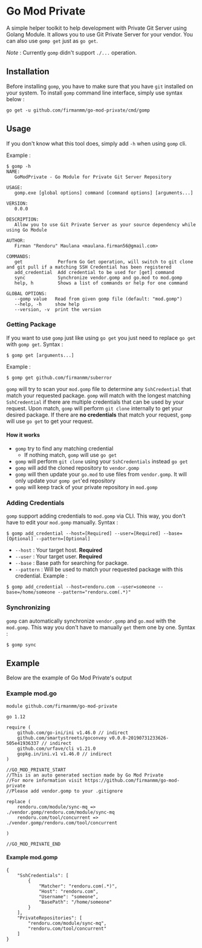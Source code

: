 # Go Mod Private
A simple helper toolkit to help development with Private Git Server using Golang Module. It allows you to use Git Private Server for your vendor. You can also use `gomp get` just as `go get`. 

*Note* : Currently `gomp` didn't support `./...` operation.

## Installation
Before installing `gomp`, you have to make sure that you have `git` installed on your system. 
To install `gomp` command line interface, simply use syntax below :
```
go get -u github.com/firmanmm/go-mod-private/cmd/gomp
```

## Usage
If you don't know what this tool does, simply add `-h` when using `gomp` cli. 

Example : 
```
$ gomp -h
NAME:
   GoModPrivate - Go Module for Private Git Server Repository

USAGE:
   gomp.exe [global options] command [command options] [arguments...]

VERSION:
   0.0.0

DESCRIPTION:
   Allow you to use Git Private Server as your source dependency while using Go Module

AUTHOR:
   Firman "Rendoru" Maulana <maulana.firman56@gmail.com>

COMMANDS:
   get             Perform Go Get operation, will switch to git clone and git pull if a matching SSH Credential has been registered
   add_credential  Add credential to be used for [get] command
   sync            Synchronize vendor.gomp and go.mod to mod.gomp
   help, h         Shows a list of commands or help for one command

GLOBAL OPTIONS:
   --gomp value   Read from given gomp file (default: "mod.gomp")
   --help, -h     show help
   --version, -v  print the version
```
### Getting Package
If you want to use `gomp` just like using `go get` you just need to replace `go get` with `gomp get`.
Syntax : 
```
$ gomp get [arguments...]
```
Example :
```
$ gomp get github.com/firmanmm/suberror
```
`gomp` will try to scan your `mod.gomp` file to determine any `SshCredential` that match your requested package. `gomp` will match with the longest matching `SshCredential` if there are multiple credentials that can be used by your request. Upon match, `gomp` will perform `git clone` internally to get your desired package. If there are **no credentials** that match your request, `gomp` will use `go get` to get your request.

#### How it works
- `gomp` try to find any matching credential
    - If nothing match, `gomp` will use `go get`
- `gomp` will perform `git clone` using your `SshCredentials` instead `go get` 
- `gomp` will add the cloned repository to `vendor.gomp`
- `gomp` will then update your `go.mod` to use files from `vendor.gomp`. It will only update your `gomp get`'ed repository
- `gomp` will keep track of your private repository in `mod.gomp`

### Adding Credentials
`gomp` support adding credentials to `mod.gomp` via CLI. This way, you don't have to edit your `mod.gomp` manually.
Syntax :
```
$ gomp add_credential --host=[Required] --user=[Required] --base=[Optional] --pattern=[Optional]
```
- `--host` : Your target host. **Required**
- `--user` : Your target user. **Required**
- `--base` : Base path for searching for package.
- `--pattern` : Will be used to match your requested package with this credential.
Example : 
```
$ gomp add_credential --host=rendoru.com --user=someone --base=/home/someone --pattern="rendoru.com(.*)"
```
### Synchronizing
`gomp` can automatically synchronize `vendor.gomp` and `go.mod` with the `mod.gomp`. This way you don't have to manually `get` them one by one.
Syntax : 
``` 
$ gomp sync
```

## Example
Below are the example of Go Mod Private's output

### Example mod.go
```
module github.com/firmanmm/go-mod-private

go 1.12

require (
	github.com/go-ini/ini v1.46.0 // indirect
	github.com/smartystreets/goconvey v0.0.0-20190731233626-505e41936337 // indirect
	github.com/urfave/cli v1.21.0
	gopkg.in/ini.v1 v1.46.0 // indirect
)

//GO_MOD_PRIVATE_START
//This is an auto generated section made by Go Mod Private
//For more information visit https://github.com/firmanmm/go-mod-private
//Please add vendor.gomp to your .gitignore

replace (
	rendoru.com/module/sync-mq => ./vendor.gomp/rendoru.com/module/sync-mq
	rendoru.com/tool/concurrent => ./vendor.gomp/rendoru.com/tool/concurrent

)

//GO_MOD_PRIVATE_END
```

#### Example mod.gomp
```
{
    "SshCredentials": [
        {
            "Matcher": "rendoru.com(.*)",
            "Host": "rendoru.com",
            "Username": "someone",
            "BasePath": "/home/someone"
        }
    ],
    "PrivateRepositories": [
        "rendoru.com/module/sync-mq",
        "rendoru.com/tool/concurrent"
    ]
}
```
